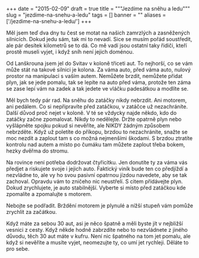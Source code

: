 
+++
date = "2015-02-09"
draft = true
title = """Jezdíme na sněhu a ledu"""
slug = "jezdime-na-snehu-a-ledu"
tags = []
banner = ""
aliases = ['/jezdime-na-snehu-a-ledu/']
+++

Měl jsem teď dva dny tu čest se motat na našich zamrzlých a zasněžených silnicích. Dokud jedu sám, tak mi to nevadí. Sice se musím pořád soustředit, ale pár desítek kilometrů se to dá. Co mě vadí jsou ostatní taky řidiči, kteří prostě museli vyjet, i když sníh není jejich doménou.

Od Lanškrouna jsem jel do Svitav v koloně třiceti aut. To nejhorší, co se vám může stát na takové silnici je kolona. Za váma auto, před váma auto, nulový prostor na manipulaci s vaším autem. Nemůžete brzdit, nemůžete přidat plyn, jak se jede pomalu, tak se lepíte na auto před váma, protože ten záma se zase lepí vám na zadek a tak jedete ve vláčku padesátkou a modlíte se.

Měl bych tedy pár rad. Na sněhu do zatáčky nikdy nebrzdit. Ani motorem, ani pedálem. Co si nepřipravíte před zatáčkou, v zatáčce už nezachráníte. Další důvod proč nejet v koloně. V té se vždycky najde někdo, kdo do zatáčky začne zpomalovat. Nikdy to nedělejte. Držte opatrně plyn nebo vyšlápněte spojku pokud si nevěříte, ale NIKDY žádným způsobem nebrzděte. Když už poletíte do příkopu, brzdou to nezachráníte, snažte se moc nezdit a zaplout tam s co možná nejmenšími škodami. S brzdou ztratíte kontrolu nad autem a místo po čumáku tam můžete zaplout třeba bokem, hezky dvěřma do stromu.

Na rovince není potřeba dodržovat čtyřicítku. Jen donutíte ty za váma vás předjet a riskujete svoje i jejich auto. Faktický viník bude ten co předjíždí a nezvládne to, ale vy ho svou pasivní opatrnou jízdou navedete, aby se tak zachoval. Opravdu vám to zničeho nic neustřelí. S citem přidávejte plyn. Dokud zrychlujete, je auto stabilnější. Vyberte si místo před zatáčkou kde zpomalíte a zpomalujte s motorem.

Nebojte se podřadit. Brždění motorem je plynulé a nížší stupeň vám pomůže zrychlit za začátkou.

Když máte za sebou 30 aut, asi je něco špatně a měli byste jít v nejbližší vesnici z cesty. Když někde hodně zabrzdíte nebo to nezvládnete z jiného důvodu, těch 30 aut máte v kufru. Není nic špatného na tom jet pomalu, ale když si nevěříte a musíte vyjet, neomezujte ty, co umí jet rychleji. Děláte to pro sebe.



